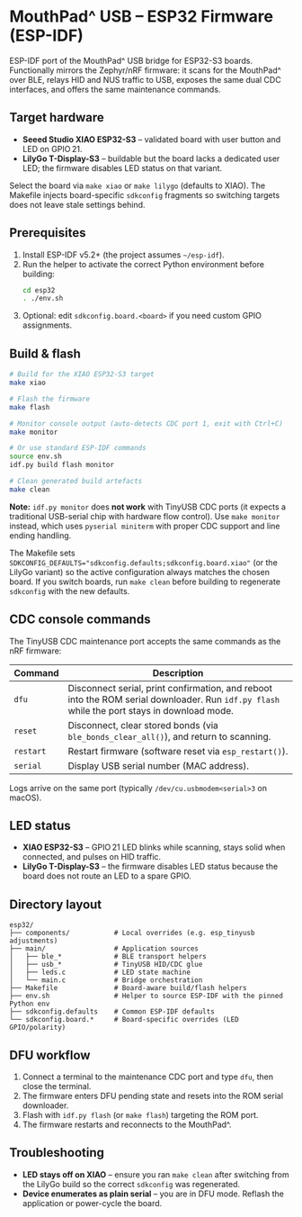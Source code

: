 # MouthPad^ USB – ESP32 Firmware (ESP-IDF)

ESP-IDF port of the MouthPad^ USB bridge for ESP32-S3 boards. Functionally mirrors the Zephyr/nRF
firmware: it scans for the MouthPad^ over BLE, relays HID and NUS traffic to USB, exposes the same dual
CDC interfaces, and offers the same maintenance commands.

## Target hardware

* **Seeed Studio XIAO ESP32-S3** – validated board with user button and LED on GPIO 21.
* **LilyGo T-Display-S3** – buildable but the board lacks a dedicated user LED; the firmware disables LED
  status on that variant.

Select the board via `make xiao` or `make lilygo` (defaults to XIAO). The Makefile injects board-specific
`sdkconfig` fragments so switching targets does not leave stale settings behind.

## Prerequisites

1. Install ESP-IDF v5.2+ (the project assumes `~/esp-idf`).
2. Run the helper to activate the correct Python environment before building:
   ```bash
   cd esp32
   . ./env.sh
   ```
3. Optional: edit `sdkconfig.board.<board>` if you need custom GPIO assignments.

## Build & flash

```bash
# Build for the XIAO ESP32-S3 target
make xiao

# Flash the firmware
make flash

# Monitor console output (auto-detects CDC port 1, exit with Ctrl+C)
make monitor

# Or use standard ESP-IDF commands
source env.sh
idf.py build flash monitor

# Clean generated build artefacts
make clean
```

**Note:** `idf.py monitor` does **not work** with TinyUSB CDC ports (it expects a traditional USB-serial chip with hardware flow control). Use `make monitor` instead, which uses `pyserial miniterm` with proper CDC support and line ending handling.

The Makefile sets `SDKCONFIG_DEFAULTS="sdkconfig.defaults;sdkconfig.board.xiao"` (or the LilyGo variant)
so the active configuration always matches the chosen board. If you switch boards, run `make clean`
before building to regenerate `sdkconfig` with the new defaults.

## CDC console commands

The TinyUSB CDC maintenance port accepts the same commands as the nRF firmware:

| Command | Description |
|---------|-------------|
| `dfu`   | Disconnect serial, print confirmation, and reboot into the ROM serial downloader. Run `idf.py flash` while the port stays in download mode. |
| `reset` | Disconnect, clear stored bonds (via `ble_bonds_clear_all()`), and return to scanning. |
| `restart` | Restart firmware (software reset via `esp_restart()`). |
| `serial` | Display USB serial number (MAC address). |

Logs arrive on the same port (typically `/dev/cu.usbmodem<serial>3` on macOS).

## LED status

* **XIAO ESP32-S3** – GPIO 21 LED blinks while scanning, stays solid when connected, and pulses on HID
  traffic.
* **LilyGo T-Display-S3** – the firmware disables LED status because the board does not route an LED to
  a spare GPIO.

## Directory layout

```
esp32/
├── components/           # Local overrides (e.g. esp_tinyusb adjustments)
├── main/                 # Application sources
│   ├── ble_*             # BLE transport helpers
│   ├── usb_*             # TinyUSB HID/CDC glue
│   ├── leds.c            # LED state machine
│   └── main.c            # Bridge orchestration
├── Makefile              # Board-aware build/flash helpers
├── env.sh                # Helper to source ESP-IDF with the pinned Python env
├── sdkconfig.defaults    # Common ESP-IDF defaults
└── sdkconfig.board.*     # Board-specific overrides (LED GPIO/polarity)
```

## DFU workflow

1. Connect a terminal to the maintenance CDC port and type `dfu`, then close the terminal.
2. The firmware enters DFU pending state and resets into the ROM serial downloader.
3. Flash with `idf.py flash` (or `make flash`) targeting the ROM port.
4. The firmware restarts and reconnects to the MouthPad^.

## Troubleshooting

* **LED stays off on XIAO** – ensure you ran `make clean` after switching from the LilyGo build so the
  correct `sdkconfig` was regenerated.
* **Device enumerates as plain serial** – you are in DFU mode. Reflash the application or power-cycle
the board.

